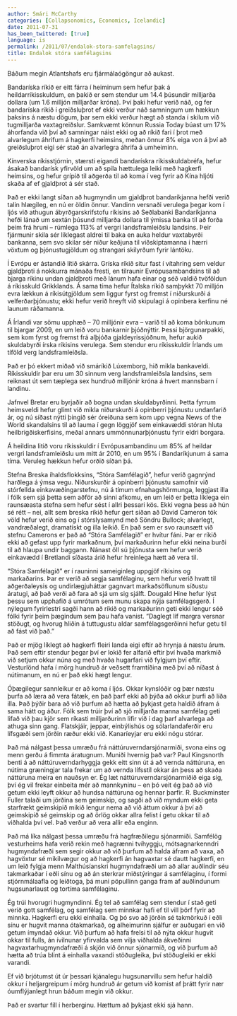 ```yaml
---
author: Smári McCarthy
categories: [Collapsonomics, Economics, Icelandic]
date: 2011-07-31
has_been_twittered: [true]
language: is
permalink: /2011/07/endalok-stora-samfelagsins/
title: Endalok stóra samfélagsins
---
```

<p class="wp-flattr-button">
  <a class="FlattrButton" style="display:none;" href="http://www.smarimccarthy.is/2011/07/endalok-stora-samfelagsins/" title="Endalok stóra samfélagsins" rev="flattr;uid:smarimc;language:en_GB;category:text;button:compact;">Báðum megin Atlantshafs eru fjármálaógöngur að aukast. Bandaríska ríkið er eitt fárra í heiminum sem hefur þak á heildarríkisskuldum, en þakið er sem stendur um 14.4 þúsundir milljarða dollara (um 1.6 milljón milljarðar króna). Því þaki hefur verið náð, og fer bandaríska ríkið í greiðsluþrot ef ekki verður náð samningum um hækkun þaksins á næstu dögum, þar sem ekki verður hægt að standa í skilum við tugmilljarða vaxtagreiðslur. Samkvæmt könnun Russia Today búast um 17% áhorfanda við því að samningar náist ekki og að ríkið fari í þrot með alvarlegum áhrifum á hagkerfi heimsins, meðan önnur 8% eiga von á því að greiðsluþrot eigi sér stað án alvarlegra áhrifa á umheiminn. Kínverska ríkisstjórnin, stærsti eigandi bandarískra ríkisskuldabréfa, hefur ásakað bandarísk yfirvöld um að spila hættulega leiki með hagkerfi heimsins, og hefur grípið til aðgerða til að koma í veg fyrir að Kína hljóti skaða af ef gj</a>
</p>

Báðum megin Atlantshafs eru fjármálaógöngur að aukast.

Bandaríska ríkið er eitt fárra í heiminum sem hefur þak á heildarríkisskuldum, en þakið er sem stendur um 14.4 þúsundir milljarða dollara (um 1.6 milljón milljarðar króna). Því þaki hefur verið náð, og fer bandaríska ríkið í greiðsluþrot ef ekki verður náð samningum um hækkun þaksins á næstu dögum, þar sem ekki verður hægt að standa í skilum við tugmilljarða vaxtagreiðslur. Samkvæmt könnun Russia Today búast um 17% áhorfanda við því að samningar náist ekki og að ríkið fari í þrot með alvarlegum áhrifum á hagkerfi heimsins, meðan önnur 8% eiga von á því að greiðsluþrot eigi sér stað án alvarlegra áhrifa á umheiminn.

Kínverska ríkisstjórnin, stærsti eigandi bandarískra ríkisskuldabréfa, hefur ásakað bandarísk yfirvöld um að spila hættulega leiki með hagkerfi heimsins, og hefur grípið til aðgerða til að koma í veg fyrir að Kína hljóti skaða af ef gjaldþrot á sér stað.

Það er ekki langt síðan að hugmyndin um gjaldþrot bandaríkjanna hefði verið talin hlægileg, en nú er öldin önnur. Vandinn versnaði verulega þegar kom í ljós við athugun ábyrðgarskrifstofu ríkisins að Seðlabanki Bandaríkjanna hefði lánað um sextán þúsund milljarða dollara til ýmissa banka til að forða þeim frá hruni – rúmlega 113% af vergri landsframleiðslu landsins. Þeir fjármunir skila sér líklegast aldrei til baka en auka heldur vaxtabyrði bankanna, sem svo skilar sér niður keðjuna til viðskiptamanna í hærri vöxtum og þjónustugjöldum og strangari skilyrðum fyrir lántöku.

Í Evrópu er ástandið lítið skárra. Gríska ríkið situr fast í vítahring sem veldur gjaldþroti á nokkurra mánaða fresti, en tilraunir Evrópusambandsins til að bjarga ríkinu undan gjaldþroti með lánum hafa einar og séð valdið tvöföldun á ríkisskuld Grikklands. Á sama tíma hefur Ítalska ríkið samþykkt 70 milljón evra lækkun á ríkisútgjöldum sem liggur fyrst og fremst í niðurskurði á velferðarþjónustu; ekki hefur verið hreyft við skipulagi á opinbera kerfinu né launum ráðamanna.

Á Írlandi var sömu upphæð &#8211; 70 milljónir evra &#8211; varið til að koma bönkunum til bjargar 2009, en um leið voru bankarnir þjóðnýttir. Þessi björgunarpakki, sem kom fyrst og fremst frá alþjóða gjaldeyrissjóðnum, hefur aukið skuldabyrði írska ríkisins verulega. Sem stendur eru ríkisskuldir Írlands um tíföld verg landsframleiðsla.

Það er þó ekkert miðað við smáríkið Lúxemborg, hið mikla bankaveldi. Ríkisskuldir þar eru um 30 sinnum verg landsframleiðsla landsins, sem reiknast út sem tæplega sex hundruð milljónir króna á hvert mannsbarn í landinu.

Jafnvel Bretar eru byrjaðir að bogna undan skuldabyrðinni. Þetta fyrrum heimsveldi hefur glímt við mikla niðurskurði á opinberri þjónustu undanfarið ár, og nú síðast nýtti þingið sér óreiðuna sem kom upp vegna News of the World skandalsins til að lauma í gegn löggjöf sem einkavæddi stóran hluta heilbrigðiskerfisins, meðal annars ummönnunarþjónustu fyrir eldri borgara.

Á heildina litið voru ríkisskuldir í Evrópusambandinu um 85% af heildar vergri landsframleiðslu um mitt ár 2010, en um 95% í Bandaríkjunum á sama tíma. Veruleg hækkun hefur orðið síðan þá.

Stefna Breska íhaldsflokksins, &#8220;Stóra Samfélagið&#8221;, hefur verið gagnrýnd harðlega á ýmsa vegu. Niðurskurðir á opinberri þjónustu samofnir við stórfellda einkavæðingarstefnu, nú á tímum efnahagshörmunga, leggjast illa í fólk sem sjá þetta sem aðför að sinni afkomu, en um leið er þetta líklega ein raunsæasta stefna sem hefur sést í allri þessari kös. Ekki vegna þess að hún sé rétt &#8211; nei, allt sem breska ríkið hefur gert síðan að David Cameron tók völd hefur verið eins og í stórslysamynd með Söndru Bullock; alvarlegt, vandræðalegt, dramatískt og illa leikið. En það sem er svo raunsætt við stefnu Camerons er það að &#8220;Stóra Samfélagið&#8221; er hvítur fáni. Þar er ríkið ekki að gefast upp fyrir markaðnum, því markaðurinn hefur ekki neina burði til að hlaupa undir baggann. Nánast öll sú þjónusta sem hefur verið einkavædd í Bretlandi síðasta árið hefur hreinlega hætt að vera til.

&#8220;Stóra Samfélagið&#8221; er í rauninni sameiginleg uppgjöf ríkisins og markaðarins. Þar er verið að segja samfélaginu, sem hefur verið hvatt til aðgerðaleysis og undirlægjuháttar gagnvart markaðsöflunum síðustu áratugi, að það verði að fara að sjá um sig sjálft. Dougald Hine hefur lýst þessu sem upphafið á umrótum sem munu skapa nýja samfélagsgerð. Í nýlegum fyrirlestri sagði hann að ríkið og markaðurinn geti ekki lengur séð fólki fyrir þeim þægindum sem þau hafa vanist. &#8220;Daglegt líf margra versnar stöðugt, og hvorug hliðin á tuttugustu aldar samfélagsgerðinni hefur getu til að fást við það.&#8221;

Það er mjög líklegt að hagkerfi fleiri landa eigi eftir að hrynja á næstu árum. Það sem eftir stendur þegar því er lokið fer alfarið eftir því hvaða markmið við setjum okkur núna og með hvaða hugarfari við fylgjum því eftir. Vesturlönd hafa í mörg hundruð ár veðsett framtíðina með því að níðast á nútímanum, en nú er það ekki hægt lengur.

Óþægilegur sannleikur er að koma í ljós. Okkar kynslóðir og þær næstu þurfa að læra að vera fátæk, en það þarf ekki að þýða að okkur þurfi að líða illa. Það þýðir bara að við þurfum að hætta að þykjast geta haldið áfram á sama hátt og áður. Fólk sem trúir því að sjö milljarða manna samfélag geti lifað við þau kjör sem ríkasti milljarðurinn lifir við í dag þarf alvarlega að athuga sinn gang. Flatskjáir, jeppar, einbýlishús og sólarlandaferðir eru lífsgæði sem jörðin ræður ekki við. Kanaríeyjar eru ekki nógu stórar.

Það má nálgast þessa umræðu frá náttúruverndarsjónarmiði, svona eins og menn gerðu á fimmta áratugnum. Muniði hvernig það var? Paul Kingsnorth benti á að náttúruverndarhyggja gekk eitt sinn út á að vernda náttúruna, en nútíma græningjar tala frekar um að vernda lífsstíl okkar án þess að skaða náttúruna meira en nauðsyn er. Ég læt náttúruverndarsjónarmiðið eiga sig, því ég vil frekar einbeita mér að mannkyninu – en þó veit ég það að við getum ekki leyft okkur að hundsa náttúruna og hennar þarfir. R. Buckminster Fuller talaði um jörðina sem geimskip, og sagði að við myndum ekki geta starfrækt geimskipið mikið lengur nema að við áttum okkur á því að geimskipið sé geimskip og að örlög okkar allra felist í getu okkar til að viðhalda því vel. Það verður að vera allir eða enginn.

Það má líka nálgast þessa umræðu frá hagfræðilegu sjónarmiði. Samfélög vesturheims hafa verið rekin með hagrænni tvíhyggju, mótsagnarkenndri hugmyndafræði sem segir okkur að við þurfum að halda áfram að vaxa, að hagvöxtur sé mikilvægur og að hagkerfi án hagvaxtar sé dautt hagkerfi, en um leið fylgja menn Malthúsíanskri hugmyndafræði um að allar auðlindir séu takmarkaðar í eðli sínu og að án sterkrar miðstýringar á samfélaginu, í formi stjórnmálaafla og leiðtoga, þá muni pöpullinn ganga fram af auðlindunum hugsunarlaust og tortíma samfélaginu.

Ég trúi hvorugri hugmyndinni. Ég tel að samfélag sem stendur í stað geti verið gott samfélag, og samfélag sem minnkar hafi ef til vill þörf fyrir að minnka. Hagkerfi eru ekki einhalla. Og þó svo að jörðin sé takmörkuð í eðli sínu er hugvit manna ótakmarkað, og alheimurinn sjálfur er auðugari en við getum ímyndað okkur. Við þurfum að hafa frelsi til að nýta okkur hugvit okkar til fulls, án ívilnunar yfirvalda sem vilja viðhalda ákveðinni hagvaxtarhugmyndafræði á skjön við önnur sjónarmið, og við þurfum að hætta að trúa blint á einhalla vaxandi stöðugleika, því stöðugleiki er ekki varandi.

Ef við brjótumst út úr þessari kjánalegu hugsunarvillu sem hefur haldið okkur í heljargreipum í mörg hundruð ár getum við komist af þrátt fyrir nær óumflýjanlegt hrun báðum megin við okkur.

Það er svartur fíll í herberginu. Hættum að þykjast ekki sjá hann.
